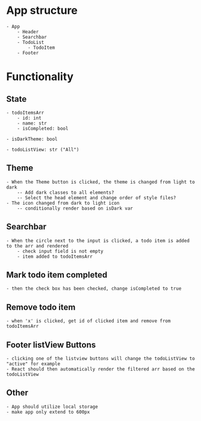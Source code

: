 # App structure

    - App
        - Header
        - Searchbar
        - TodoList
            - TodoItem
        - Footer

# Functionality

## State
    - todoItemsArr
        - id: int
        - name: str
        - isCompleted: bool

    - isDarkTheme: bool

    - todoListView: str ("All")

## Theme
    - When the Theme button is clicked, the theme is changed from light to dark
        -- Add dark classes to all elements?
        -- Select the head element and change order of style files?
    - The icon changed from dark to light icon
        -- conditionally render based on isDark var

## Searchbar 
    - When the circle next to the input is clicked, a todo item is added to the arr and rendered
        - check input field is not empty
        - item added to todoItemsArr
    
## Mark todo item completed
    - then the check box has been checked, change isCompleted to true

## Remove todo item
    - when 'x' is clicked, get id of clicked item and remove from todoItemsArr

## Footer listView Buttons
    - clicking one of the listview buttons will change the todoListView to "active" for example
    - React should then automatically render the filtered arr based on the todoListView

## Other
    - App should utilize local storage
    - make app only extend to 600px




